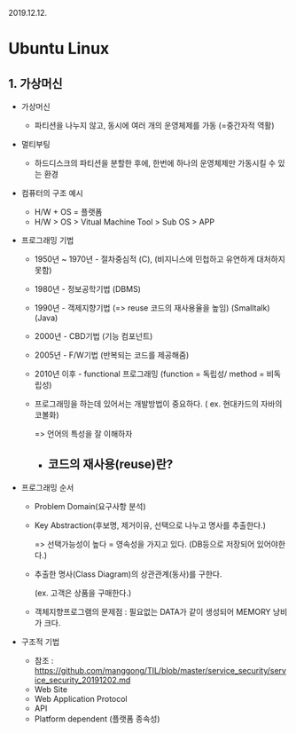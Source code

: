 2019.12.12.



# Ubuntu Linux

## 1. 가상머신

- 가상머신
  - 파티션을 나누지 않고, 동시에 여러 개의 운영체제를 가동 (=중간자적 역활)
- 멀티부팅
  - 하드디스크의 파티션을 분할한 후에, 한번에 하나의 운영체제만 가동시킬 수 있는 환경



- 컴퓨터의 구조 예시
  - H/W + OS = 플랫폼
  - H/W > OS > Vitual Machine Tool > Sub OS > APP



- 프로그래밍 기법

  - 1950년 ~ 1970년 - 절차중심적 (C), (비지니스에 민첩하고 유연하게 대처하지 못함)

  - 1980년 - 정보공학기법 (DBMS)

  - 1990년 - 객제지향기법 (=> reuse 코드의 재사용율을 높임) (Smalltalk) (Java)

  - 2000년 - CBD기법 (기능 컴포넌트)

  - 2005년 - F/W기법 (반복되는 코드를 제공해줌) 

  - 2010년 이후 - functional 프로그래밍 (function = 독립성/ method = 비독립성)

  - 프로그래밍을 하는데 있어서는 개발방법이 중요하다. ( ex. 현대카드의 자바의 코볼화)

    => 언어의 특성을 잘 이해하자

    - 코드의 재사용(reuse)란?
      - 

- 프로그래밍 순서

  - Problem Domain(요구사항 분석)

  - Key Abstraction(후보명, 제거이유, 선택으로 나누고 명사를 추출한다.)

    => 선택가능성이 높다 = 영속성을 가지고 있다. (DB등으로 저장되어 있어야한다.)

  - 추출한 명사(Class Diagram)의 상관관계(동사)를 구한다.

    (ex. 고객은 상품을 구매한다.)

  - 객체지향프로그램의 문제점 : 필요없는 DATA가 같이 생성되어 MEMORY 낭비가 크다.



- 구조적 기법
  - 참조 : https://github.com/manggong/TIL/blob/master/service_security/service_security_20191202.md
  - Web Site
  - Web Application Protocol
  - API
  - Platform dependent (플랫폼 종속성)